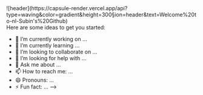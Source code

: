 
<div>
<!--Header-->
![header](https://capsule-render.vercel.app/api?type=waving&color=gradient&height=300&section=header&text=Welcome%20to-nl-Subin's%20Github)
</div>
Here are some ideas to get you started:

- 🔭 I’m currently working on ...
- 🌱 I’m currently learning ...
- 👯 I’m looking to collaborate on ...
- 🤔 I’m looking for help with ...
- 💬 Ask me about ...
- 📫 How to reach me: ...
- 😄 Pronouns: ...
- ⚡ Fun fact: ...
-->

